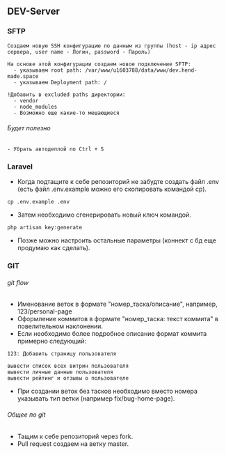 ## DEV-Server

### SFTP
    Создаем новую SSH конфигурацию по данным из группы (host - ip адрес сервера, user name - Логин, password - Пароль)

    На основе этой конфигурации создаем новое подключение SFTP:
      - указываем root path: /var/www/u1603788/data/www/dev.hend-made.space
      - указываем Deployment path: /

    !Добавить в excluded paths директории:
      - vendor
      - node_modules
      - Возможно еще какие-то мешающиеся

###### Будет полезно
    - Убрать автодеплой по Ctrl + S

### Laravel
- Когда подтащите к себе репозиторий не забудте создать файл .env (есть файл .env.example можно его скопировать командой cp).
```shell
cp .env.example .env
```

- Затем необходимо сгенерировать новый ключ командой.
```shell
php artisan key:generate
```

- Позже можно настроить остальные параметры (коннект с бд еще продумаю как сделать).

### GIT

###### git flow
- Именование веток в формате "номер_таска/описание", например, 123/personal-page
- Оформление коммитов в формате "номер_таска: текст коммита" в повелительном наклонении.
- Если необходимо более подробное описание формат коммита примерно следующий:
```
123: Добавить страницу пользователя

вывести список всех витрин пользователя
вывести личные данные пользователя
вывести рейтинг и отзывы о пользователе
```
- При создании веток без тасков необходимо вместо номера указывать тип ветки (например fix/bug-home-page).

###### Общее по git
- Тащим к себе репозиторий через fork. 
- Pull request создаем на ветку master.
